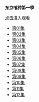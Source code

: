 **东京喰种第一季**

点击进入观看

*   [第01集](http://zy.zxziyuan-yun.com/share/E9s9VY3f48fnKd1m)
*   [第02集](http://zy.zxziyuan-yun.com/share/h233lmc9iolKfgnk)
*   [第03集](http://zy.zxziyuan-yun.com/share/bw0NecOpicnJqtJf)
*   [第04集](http://zy.zxziyuan-yun.com/share/h5f7MbPwIgix6WHi)
*   [第05集](http://zy.zxziyuan-yun.com/share/Nb0VtG6gO9nro66X)
*   [第06集](http://zy.zxziyuan-yun.com/share/T2U7csKzD4Pm5ecU)
*   [第07集](http://zy.zxziyuan-yun.com/share/5rTlUDEq9sqnjUJ3)
*   [第08集](http://zy.zxziyuan-yun.com/share/vifWf52Z0H4scaLn)
*   [第09集](http://zy.zxziyuan-yun.com/share/PwbvUSkqEI2Shmgj)
*   [第10集](http://zy.zxziyuan-yun.com/share/l66IS2OTj1QNGKlm)
*   [第11集](http://zy.zxziyuan-yun.com/share/OUpnRtaGI9n1rRJv)
*   [第12集](http://zy.zxziyuan-yun.com/share/lsOYhiV2DwLHHZ9d)
